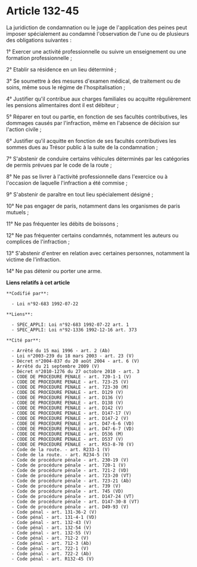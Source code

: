 # Article 132-45

La juridiction de condamnation ou le juge de l'application des peines peut imposer spécialement au condamné l'observation de
l'une ou de plusieurs des obligations suivantes :

1° Exercer une activité professionnelle ou suivre un enseignement ou une formation professionnelle ;

2° Etablir sa résidence en un lieu déterminé ;

3° Se soumettre à des mesures d'examen médical, de traitement ou de soins, même sous le régime de l'hospitalisation ;

4° Justifier qu'il contribue aux charges familiales ou acquitte régulièrement les pensions alimentaires dont il est
débiteur ;

5° Réparer en tout ou partie, en fonction de ses facultés contributives, les dommages causés par l'infraction, même en
l'absence de décision sur l'action civile ;

6° Justifier qu'il acquitte en fonction de ses facultés contributives les sommes dues au Trésor public à la suite de la
condamnation ;

7° S'abstenir de conduire certains véhicules déterminés par les catégories de permis prévues par le code de la route ;

8° Ne pas se livrer à l'activité professionnelle dans l'exercice ou à l'occasion de laquelle l'infraction a été commise ;

9° S'abstenir de paraître en tout lieu spécialement désigné ;

10° Ne pas engager de paris, notamment dans les organismes de paris mutuels ;

11° Ne pas fréquenter les débits de boissons ;

12° Ne pas fréquenter certains condamnés, notamment les auteurs ou complices de l'infraction ;

13° S'abstenir d'entrer en relation avec certaines personnes, notamment la victime de l'infraction.

14° Ne pas détenir ou porter une arme.

**Liens relatifs à cet article**

	**Codifié par**:

	  - Loi n°92-683 1992-07-22

	**Liens**:

	  - SPEC_APPLI: Loi n°92-683 1992-07-22 art. 1
	  - SPEC_APPLI: Loi n°92-1336 1992-12-16 art. 373

	**Cité par**:

	  - Arrêté du 15 mai 1996 - art. 2 (Ab)
	  - Loi n°2003-239 du 18 mars 2003 - art. 23 (V)
	  - Décret n°2004-837 du 20 août 2004 - art. 6 (V)
	  - Arrêté du 21 septembre 2009 (V)
	  - Décret n°2010-1276 du 27 octobre 2010 - art. 3
	  - CODE DE PROCEDURE PENALE - art. 720-1-1 (V)
	  - CODE DE PROCEDURE PENALE - art. 723-25 (V)
	  - CODE DE PROCEDURE PENALE - art. 723-30 (M)
	  - CODE DE PROCEDURE PENALE - art. D129 (V)
	  - CODE DE PROCEDURE PENALE - art. D136 (V)
	  - CODE DE PROCEDURE PENALE - art. D138 (V)
	  - CODE DE PROCEDURE PENALE - art. D142 (V)
	  - CODE DE PROCEDURE PENALE - art. D147-17 (V)
	  - CODE DE PROCEDURE PENALE - art. D147-2 (V)
	  - CODE DE PROCEDURE PENALE - art. D47-6-6 (VD)
	  - CODE DE PROCEDURE PENALE - art. D47-6-7 (VD)
	  - CODE DE PROCEDURE PENALE - art. D536 (M)
	  - CODE DE PROCEDURE PENALE - art. D537 (V)
	  - CODE DE PROCEDURE PENALE - art. R53-8-70 (V)
	  - Code de la route. - art. R233-1 (V)
	  - Code de la route. - art. R234-5 (V)
	  - Code de procédure pénale - art. 230-19 (V)
	  - Code de procédure pénale - art. 720-1 (V)
	  - Code de procédure pénale - art. 721-2 (VD)
	  - Code de procédure pénale - art. 723-20 (VT)
	  - Code de procédure pénale - art. 723-21 (Ab)
	  - Code de procédure pénale - art. 739 (V)
	  - Code de procédure pénale - art. 745 (VD)
	  - Code de procédure pénale - art. D147-24 (VT)
	  - Code de procédure pénale - art. D147-30-8 (VT)
	  - Code de procédure pénale - art. D49-93 (V)
	  - Code pénal - art. 131-36-2 (V)
	  - Code pénal - art. 131-4-1 (VD)
	  - Code pénal - art. 132-43 (V)
	  - Code pénal - art. 132-54 (V)
	  - Code pénal - art. 132-55 (V)
	  - Code pénal - art. 712-2 (V)
	  - Code pénal - art. 712-3 (Ab)
	  - Code pénal - art. 722-1 (V)
	  - Code pénal - art. 722-2 (Ab)
	  - Code pénal - art. R132-45 (V)
